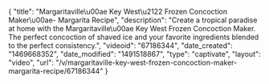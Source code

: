 {
    "title": "Margaritaville\u00ae Key West\u2122 Frozen Concoction Maker\u00ae- Margarita Recipe",
    "description": "Create a tropical paradise at home with the Margaritaville\u00ae Key West Frozen Concoction Maker. The perfect concoction of shaved ice and your favorite ingredients blended to the perfect consistency.",
    "videoid": "67186344",
    "date_created": "1469668352",
    "date_modified": "1491518867",
    "type": "captivate",
    "layout": "video",
    "url": "\/v\/margaritaville-key-west-frozen-concoction-maker-margarita-recipe\/67186344"
}
